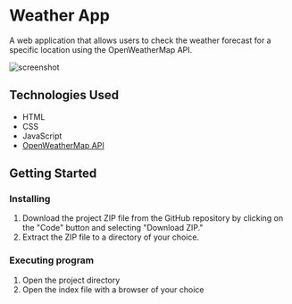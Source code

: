 # Weather App

A web application that allows users to check the weather forecast for a specific location using the OpenWeatherMap API. 

![screenshot](https://imgur.com/gallery/tdDkgv8)

## Technologies Used

- HTML
- CSS
- JavaScript
- [OpenWeatherMap API](https://openweathermap.org/)

## Getting Started

### Installing

1. Download the project ZIP file from the GitHub repository by clicking on the "Code" button and selecting "Download ZIP."
2. Extract the ZIP file to a directory of your choice.

### Executing program

1. Open the project directory
2. Open the index file with a browser of your choice
